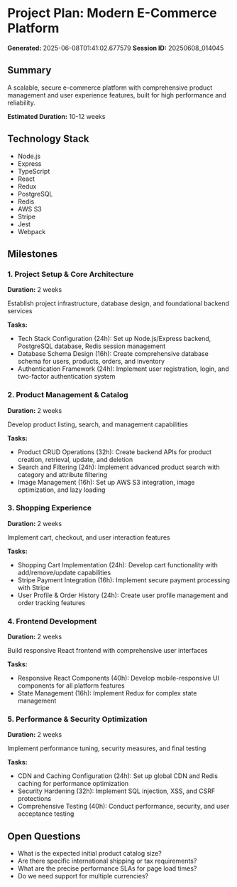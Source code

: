 # Project Plan: Modern E-Commerce Platform

**Generated:** 2025-06-08T01:41:02.677579
**Session ID:** 20250608_014045

## Summary
A scalable, secure e-commerce platform with comprehensive product management and user experience features, built for high performance and reliability.

**Estimated Duration:** 10-12 weeks

## Technology Stack
- Node.js
- Express
- TypeScript
- React
- Redux
- PostgreSQL
- Redis
- AWS S3
- Stripe
- Jest
- Webpack

## Milestones

### 1. Project Setup & Core Architecture
**Duration:** 2 weeks

Establish project infrastructure, database design, and foundational backend services

**Tasks:**
- Tech Stack Configuration (24h): Set up Node.js/Express backend, PostgreSQL database, Redis session management
- Database Schema Design (16h): Create comprehensive database schema for users, products, orders, and inventory
- Authentication Framework (24h): Implement user registration, login, and two-factor authentication system

### 2. Product Management & Catalog
**Duration:** 2 weeks

Develop product listing, search, and management capabilities

**Tasks:**
- Product CRUD Operations (32h): Create backend APIs for product creation, retrieval, update, and deletion
- Search and Filtering (24h): Implement advanced product search with category and attribute filtering
- Image Management (16h): Set up AWS S3 integration, image optimization, and lazy loading

### 3. Shopping Experience
**Duration:** 2 weeks

Implement cart, checkout, and user interaction features

**Tasks:**
- Shopping Cart Implementation (24h): Develop cart functionality with add/remove/update capabilities
- Stripe Payment Integration (16h): Implement secure payment processing with Stripe
- User Profile & Order History (24h): Create user profile management and order tracking features

### 4. Frontend Development
**Duration:** 2 weeks

Build responsive React frontend with comprehensive user interfaces

**Tasks:**
- Responsive React Components (40h): Develop mobile-responsive UI components for all platform features
- State Management (16h): Implement Redux for complex state management

### 5. Performance & Security Optimization
**Duration:** 2 weeks

Implement performance tuning, security measures, and final testing

**Tasks:**
- CDN and Caching Configuration (24h): Set up global CDN and Redis caching for performance optimization
- Security Hardening (32h): Implement SQL injection, XSS, and CSRF protections
- Comprehensive Testing (40h): Conduct performance, security, and user acceptance testing

## Open Questions

- What is the expected initial product catalog size?
- Are there specific international shipping or tax requirements?
- What are the precise performance SLAs for page load times?
- Do we need support for multiple currencies?
